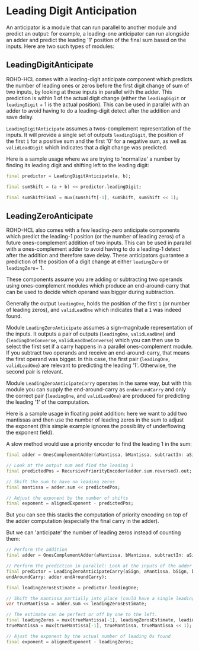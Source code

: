 # Leading Digit Anticipation

An anticipator is a module that can run parallel to another module and predict an output: for example, a leading-one anticipator can run alongside an adder and predict the leading '1' position of the final sum based on the inputs.  Here are two such types of modules:

## LeadingDigitAnticipate

ROHD-HCL comes with a leading-digit anticipate component which predicts the number of leading ones or zeros before the first digit change of sum of two inputs, by looking at those inputs in parallel with the adder.  This prediction is within 1 of the actual digit change (either the `leadingDigit` or `leadingDigit` + 1 is the actual position). This can be used in parallel with an adder to avoid having to do a leading-digit detect after the addition and save delay.

`LeadingDigitAnticipate` assumes a twos-complement representation of the inputs. It will provide a single set of outputs `leadingDigit`, the position of the first `1` for a positive sum and the first '0' for a negative sum, as well as `validLeadDigit` which indicates that a digit change was predicted.  

Here is a sample usage where we are trying to 'normalize' a number by finding its leading digit and shifting left to the leading
digit:

```dart
final predictor = LeadingDigitAnticipate(a, b);

final sumShift = (a + b) << predictor.leadingDigit;

final sumShiftFinal = mux(sumshift[-1], sumShift, sumShift << 1);
```

## LeadingZeroAnticipate

ROHD-HCL also comes with a few leading-zero anticipate components which predict the leading-1 position (or the number of leading zeros) of a future ones-complement addition of two inputs. This can be used in parallel with a ones-complement adder to avoid having to do a leading-1 detect after the addition and therefore save delay. These anticipators guarantee a prediction of the position of a digit change at either `leadingZero` or `leadingZero`+ 1.

These components assume you are adding or subtracting two operands using ones-complement modules which produce an end-around-carry that can be used to decide which operand was bigger during subtraction.

 Generally the output `leadingOne`, holds the position of the first `1` (or number of leading zeros), and `validLeadOne` which indicates that a `1` was indeed found.

Module `LeadingZeroAnticipate` assumes a sign-magnitude representation of the inputs.
It outputs a pair of outputs (`leadingOne`, `validLeadOne`) and (`leadingOneConverse`, `validLeadOneConverse`) which you can then use to select the first set if a carry happens in a parallel ones-complement module.  If you subtract two operands and receive an end-around-carry, that means the first operand was bigger.  In this case, the first pair (`leadingOne`, `validLeadOne`) are relevant to predicting the leading '1'.  Otherwise, the second pair is relevant.

Module `LeadingZeroAnticipateCarry` operates in the same way, but with this module you can supply the end-around-carry as `endAroundCarry` and only the correct pair (`leadingOne`, and `validLeadOne`) are produced for predicting the leading '1' of the computation.

Here is a sample usage in floating point addition: here we want to add two mantissas and then use the number of leading zeros in the sum to adjust the exponent (this simple example ignores the possibility of underflowing the exponent field).  

A slow method would use a priority encoder to find the leading 1 in the sum:

```dart
final adder = OnesComplementAdder(aMantissa, bMantissa, subtractIn: aSign ^ bSign);

// Look at the output sum and find the leading 1
final predictedPos = RecursivePriorityEncoder(adder.sum.reversed).out;

// Shift the sum to have no leading zeros
final mantissa = adder.sum << predictedPos;

// Adjust the exponent by the number of shifts
final exponent = alignedExponent - predictedPos;
```

But you can see this stacks the computation of priority encoding on top of the adder computation (especially the final carry in the adder).  

But we can 'anticipate' the number of leading zeros instead of counting them:

```dart
// Perform the addition
final adder = OnesComplementAdder(aMantissa, bMantissa, subtractIn: aSign ^ bSign);

// Perform the prediction in parallel: Look at the inputs of the adder to anticipate what the sum will look like.
final predictor = LeadingZeroAnticipateCarry(aSign, aMantissa, bSign, bMantissa,
endAroundCarry: adder.endAroundCarry);

final leadingZerosEstimate = predictor.leadingOne;

// Shift the mantissa partially into place (could have a single leading 0)
var trueMantissa = adder.sum << leadingZerosEstimate;

// The estimate can be perfect or off by one to the left.
final leadingZeros = mux(trueMantissa[-1], leadingZerosEstimate, leadingZerosEstimate + 1);
trueMantissa = mux(trueMantissa[-1], trueMantissa, trueMantissa << 1);

// Ajust the exponent by the actual number of leading 0s found
final exponent = alignedExponent - leadingZeros;
```
